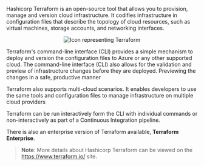 Hashicorp Terraform is an open-source tool that allows you to provision, manage and version cloud infrastructure. It codifies infrastructure in configuration files that describe the topology of cloud resources, such as virtual machines, storage accounts, and networking interfaces. 

<p style="text-align:center;"><img src="../Linked_Image_Files/terraformicon.png" alt="Icon representing Terraform"></p>

Terraform's command-line interface (CLI) provides a simple mechanism to deploy and version the configuration files to Azure or any other supported cloud. The command-line interface (CLI) also allows for the validation and preview of infrastructure changes before they are deployed. Previewing the changes in a safe, productive manner

Terraform also supports multi-cloud scenarios. It enables developers to use the same tools and configuration files to manage infrastructure on multiple cloud providers

Terraform can be run interactively form the CLI with individual commands or non-interactively as part of a Continuous Integration pipeline.

There is also an enterprise version of Terraform available, **Terraform Enterprise**.


> **Note**: More details about Hashicorp Terraform can be viewed on the <a href="https://www.terraform.io/" target="_blank"><span style="color: #0066cc;" color="#0066cc">https://www.terraform.io/</span></a> site.